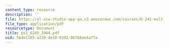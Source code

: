 ```yaml
---
content_type: resource
description: ''
file: https://ol-ocw-studio-app-qa.s3.amazonaws.com/courses/6-245-multivariable-control-systems-spring-2004/5b4e1103a2384e10039286768ae4a7fa_ps2_6245_2004.pdf
file_type: application/pdf
resourcetype: Document
title: ps2_6245_2004.pdf
uid: 5b4e1103-a238-4e10-0392-86768ae4a7fa
---
```

